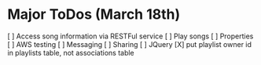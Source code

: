 # Major ToDos (March 18th)

[ ] Access song information via RESTFul service
[ ] Play songs
[ ] Properties
[ ] AWS testing
[ ] Messaging
[ ] Sharing
[ ] JQuery
[X] put playlist owner id in playlists table, not associations table